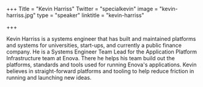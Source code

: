 +++
Title = "Kevin Harriss"
Twitter = "specialkevin"
image = "kevin-harriss.jpg"
type = "speaker"
linktitle = "kevin-harriss"

+++

Kevin Harriss is a systems engineer that has built and maintained platforms and systems for universities, start-ups, and currently a public finance company. He is a Systems Engineer Team Lead for the Application Platform Infrastructure team at Enova. There he helps his team build out the platforms, standards and tools used for running Enova's applications. Kevin believes in straight-forward platforms and tooling to help reduce friction in running and launching new ideas.
